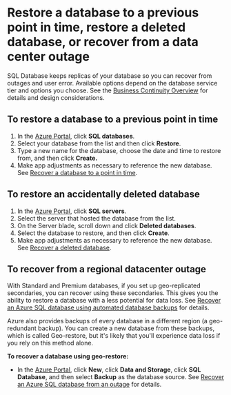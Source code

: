 <properties
	pageTitle="Troubleshoot backup and restore with Azure SQL Database"
	description="Learn how to recover a cloud database from errors and outages using backups and replicas in Azure SQL Database."
	services="sql-database"
	documentationCenter=""
	authors="dalechen"
	manager="felixwu"
	editor=""/>

<tags
	ms.service="sql-database"
	ms.workload="data-management"
	ms.tgt_pltfrm="na"
	ms.devlang="na"
	ms.topic="article"
	ms.date="08/31/2016"
	ms.author="daleche"/>

# Restore a database to a previous point in time, restore a deleted database, or recover from a data center outage

SQL Database keeps replicas of your database so you can recover from outages and user error. Available options depend on the database service tier and options you choose. See the [Business Continuity Overview](sql-database-business-continuity.md) for details and design considerations.

## To restore a database to a previous point in time
1.	In the [Azure Portal](https://azure.microsoft.com/), click **SQL databases**.
2.	Select your database from the list and then click **Restore**.
3.	Type a new name for the database, choose the date and time to restore from, and then click **Create.**
4.	Make app adjustments as necessary to reference the new database. See [Recover a database to a point in time](sql-database-recovery-using-backups.md#point-in-time-restore).

## To restore an accidentally deleted database
1.	In the [Azure Portal](https://azure.microsoft.com/), click **SQL servers**.
2.	Select the server that hosted the database from the list.
3.	On the Server blade, scroll down and click **Deleted databases**.
4.	Select the database to restore, and then click **Create**.
5.	Make app adjustments as necessary to reference the new database. See [Recover a deleted database](sql-database-recovery-using-backups.md#deleted-database-restore).

## To recover from a regional datacenter outage
With Standard and Premium databases, if you set up geo-replicated secondaries, you can recover using these secondaries. This gives you the ability to restore a database with a less potential for data loss. See [Recover an Azure SQL database using automated database backups](sql-database-disaster-recovery.md) for details.

Azure also provides backups of every database in a different region (a geo-redundant backup). You can create a new database from these backups, which is called Geo-restore, but it's likely that you'll experience data loss if you rely on this method alone.

**To recover a database using geo-restore:**

- In the [Azure Portal](https://azure.microsoft.com/), click **New**, click **Data and Storage**, click **SQL Database**, and then select **Backup** as the database source. See [Recover an Azure SQL database from an outage](sql-database-disaster-recovery.md) for details.